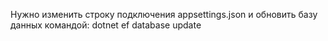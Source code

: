 Нужно изменить строку подключения appsettings.json и обновить базу данных командой: dotnet ef database update
